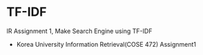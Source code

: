# TF-IDF
IR Assignment 1, Make Search Engine using TF-IDF

- Korea University Information Retrieval(COSE 472) Assignment1
